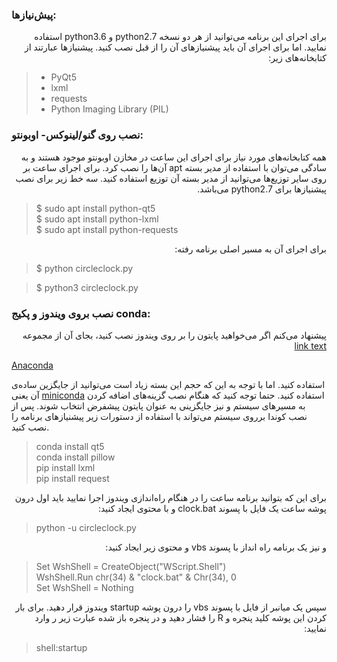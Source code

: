 ### پیش‌نیازها:
<p dir=rtl>
برای اجرای این برنامه می‌توانید از هر دو نسخه python2.7 و python3.6 استفاده نمایید. اما برای اجرای آن باید پیشنیازهای آن را از قبل نصب کنید. پیشنیازها عبارتند از کتابخانه‌های زیر:
</p>  

> * PyQt5
> * lxml
> * requests  
> * Python Imaging Library (PIL)
  
  ### نصب روی گنو/لینوکس- اوبونتو:

 <p dir=rtl>
همه کتابخانه‌های مورد نیاز  برای اجرای این ساعت در مخازن اوبونتو موجود هستند و به سادگی می‌توان با استفاده از مدیر بسته apt آن‌ها  را نصب کرد. 
برای اجرای ساعت بر روی سایر توزیع‌ها می‌توانید از مدیر بسته آن توزیع استفاده کنید. 
  سه خط زیر برای نصب پیشنیازها برای python2.7 می‌باشد.
</p>

> $ sudo apt install python-qt5  
> $ sudo apt install python-lxml  
> $ sudo apt install python-requests  

<p dir=rtl>
  برای اجرای آن به مسیر اصلی برنامه رفته:
</p>
  
  > $ python circleclock.py
  
  > $ python3 circleclock.py

### نصب بروی ویندوز و پکیج conda:

<p dir=rtl align=right> 
پیشنهاد می‌کنم اگر می‌خواهید پایتون را بر روی ویندوز نصب کنید، بجای آن از مجموعه
<a href="url">link text</a>
</p> 



[Anaconda](https://www.anaconda.com/download)

استفاده کنید. اما با توجه به این که حجم این بسته زیاد است می‌توانید از جایگزین
ساده‌ی آن یعنی
[miniconda](https://conda.io/miniconda.html)  استفاده کنید.
حتما توجه کنید که هنگام نصب گزینه‌های اضافه کردن به مسیرهای سیستم و نیز جایگزینی به عنوان پایتون پیشفرض انتخاب شوند. 
پس از نصب کوندا برروی سیستم می‌تواند با استفاده از دستورات زیر پیشنیازهای برنامه را نصب کنید.
</p>

> conda install qt5  
> conda install pillow  
> pip install lxml  
> pip install request  

<p dir=rtl>
برای این که بتوانید برنامه ساعت را در هنگام راه‌اندازی ویندوز اجرا نمایید باید اول درون پوشه ساعت یک فایل با پسوند clock.bat و با محتوی  ایجاد کنید:
</p>

> python -u circleclock.py

<p dir=rtl>
و نیز یک برنامه راه انداز با پسوند vbs و محتوی زیر ایجاد کنید:
</p>

> Set WshShell = CreateObject("WScript.Shell")   
> WshShell.Run chr(34) & "clock.bat" & Chr(34), 0  
> Set WshShell = Nothing  

<p dir=rtl>
سپس یک میانبر از فایل با پسوند vbs را درون پوشه startup ویندوز قرار دهید.
برای بار کردن این پوشه کلید پنجره و R را فشار دهید و در پنجره باز شده عبارت زیر ر وارد نمایید:
</p>

> shell:startup

